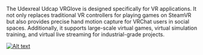 The Udexreal Udcap VRGlove is designed specifically for VR applications. It not only replaces traditional VR controllers for playing games on SteamVR but also provides precise hand motion capture for VRChat users in social spaces. Additionally, it supports large-scale virtual games, virtual simulation training, and virtual live streaming for industrial-grade projects.

[![Alt text](https://img.youtube.com/vi/r7JhKs-WRyg/0.jpg)](https://www.youtube.com/watch?v=r7JhKs-WRyg)

